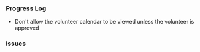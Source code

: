 ### Progress Log
- Don't allow the volunteer calendar to be viewed unless the volunteer is approved

### Issues